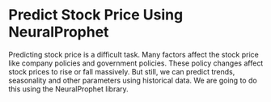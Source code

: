 # Predict Stock Price Using NeuralProphet

Predicting stock price is a difficult task. Many factors affect the stock price like company policies and government policies. These policy changes affect stock prices to rise or fall massively. But still, we can predict trends, seasonality and other parameters using historical data. We are going to do this using the NeuralProphet library.
